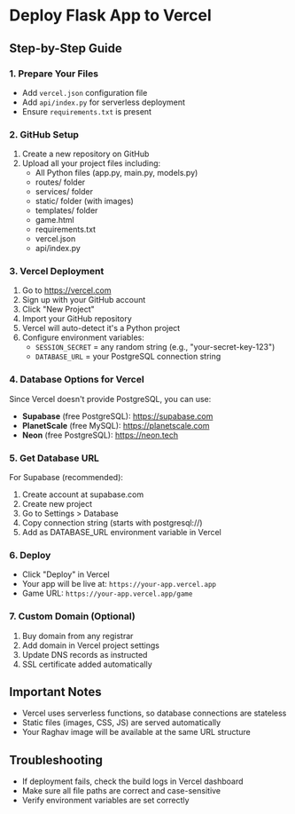 # Deploy Flask App to Vercel

## Step-by-Step Guide

### 1. Prepare Your Files
- Add `vercel.json` configuration file
- Add `api/index.py` for serverless deployment
- Ensure `requirements.txt` is present

### 2. GitHub Setup
1. Create a new repository on GitHub
2. Upload all your project files including:
   - All Python files (app.py, main.py, models.py)
   - routes/ folder
   - services/ folder
   - static/ folder (with images)
   - templates/ folder
   - game.html
   - requirements.txt
   - vercel.json
   - api/index.py

### 3. Vercel Deployment
1. Go to https://vercel.com
2. Sign up with your GitHub account
3. Click "New Project"
4. Import your GitHub repository
5. Vercel will auto-detect it's a Python project
6. Configure environment variables:
   - `SESSION_SECRET` = any random string (e.g., "your-secret-key-123")
   - `DATABASE_URL` = your PostgreSQL connection string

### 4. Database Options for Vercel
Since Vercel doesn't provide PostgreSQL, you can use:
- **Supabase** (free PostgreSQL): https://supabase.com
- **PlanetScale** (free MySQL): https://planetscale.com
- **Neon** (free PostgreSQL): https://neon.tech

### 5. Get Database URL
For Supabase (recommended):
1. Create account at supabase.com
2. Create new project
3. Go to Settings > Database
4. Copy connection string (starts with postgresql://)
5. Add as DATABASE_URL environment variable in Vercel

### 6. Deploy
- Click "Deploy" in Vercel
- Your app will be live at: `https://your-app.vercel.app`
- Game URL: `https://your-app.vercel.app/game`

### 7. Custom Domain (Optional)
1. Buy domain from any registrar
2. Add domain in Vercel project settings
3. Update DNS records as instructed
4. SSL certificate added automatically

## Important Notes
- Vercel uses serverless functions, so database connections are stateless
- Static files (images, CSS, JS) are served automatically
- Your Raghav image will be available at the same URL structure

## Troubleshooting
- If deployment fails, check the build logs in Vercel dashboard
- Make sure all file paths are correct and case-sensitive
- Verify environment variables are set correctly